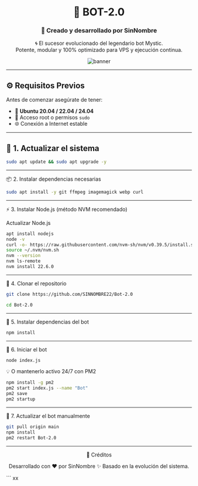 
<div align="center">

# 💠 **BOT-2.0**
### 🤖 Creado y desarrollado por **SinNombre**

🌀 El sucesor evolucionado del legendario bot Mystic.  
Potente, modular y 100% optimizado para VPS y ejecución continua.

![banner](https://capsule-render.vercel.app/api?type=waving&color=0:3a0ca3,100:7209b7&height=120&section=header&text=BOT-2.0&fontColor=ffffff&fontSize=45&animation=twinkling)

</div>

---

## ⚙️ **Requisitos Previos**

Antes de comenzar asegúrate de tener:

- 🐧 **Ubuntu 20.04 / 22.04 / 24.04**
- 🔐 Acceso root o permisos `sudo`
- 🌐 Conexión a Internet estable

---

## 🧩 **1. Actualizar el sistema**

```bash
sudo apt update && sudo apt upgrade -y
```

---

📦 2. Instalar dependencias necesarias
```bash
sudo apt install -y git ffmpeg imagemagick webp curl
```

---

⚡ 3. Instalar Node.js (método NVM recomendado)

Actualizar Node.js
```bash
apt install nodejs
node -v
curl -o- https://raw.githubusercontent.com/nvm-sh/nvm/v0.39.5/install.sh | bash
source ~/.nvm/nvm.sh
nvm --version
nvm ls-remote
nvm install 22.6.0 
```
---
💾 4. Clonar el repositorio
```bash
git clone https://github.com/SINNOMBRE22/Bot-2.0

cd Bot-2.0

```
---
📘 5. Instalar dependencias del bot
```bash
npm install
```

---

🚀 6. Iniciar el bot
```bash
node index.js
```
💡 O mantenerlo activo 24/7 con PM2
```bash
npm install -g pm2
pm2 start index.js --name "Bot"
pm2 save
pm2 startup
```

---

🔄 7. Actualizar el bot manualmente
```bash
git pull origin main
npm install
pm2 restart Bot-2.0
```

---

<div align="center">🧠 Créditos

Desarrollado con ❤️ por SinNombre
✨ Basado en la evolución del sistema.
</div>
```
xx
